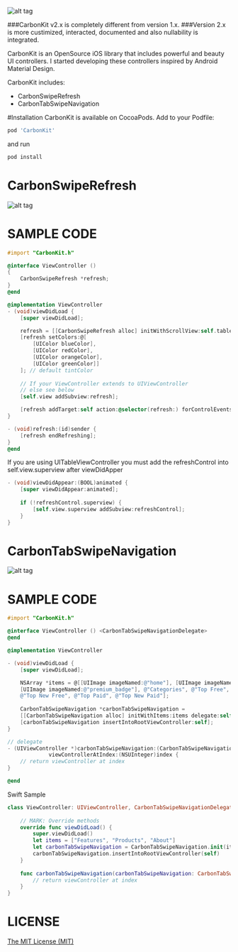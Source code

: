 ![alt tag](https://github.com/ermalkaleci/CarbonTabSwipeNavigation/blob/master/CarbonKit.jpg)

###CarbonKit v2.x is completely different from version 1.x.
###Version 2.x is more custimized, interacted, documented and also nullability is integrated.

CarbonKit is an OpenSource iOS library that includes powerful and beauty UI controllers. I started developing these controllers inspired by Android Material Design.

CarbonKit includes:
- CarbonSwipeRefresh
- CarbonTabSwipeNavigation

#Installation
CarbonKit is available on CocoaPods. Add to your Podfile:
```bash
pod 'CarbonKit'
```
and run 
```bash
pod install
```

# CarbonSwipeRefresh

![alt tag](https://github.com/ermalkaleci/CarbonTabSwipeNavigation/blob/master/Examples/CarbonSwipeRefresh.gif)

# SAMPLE CODE
```objective-c
#import "CarbonKit.h"

@interface ViewController ()
{
	CarbonSwipeRefresh *refresh;
}
@end

@implementation ViewController
- (void)viewDidLoad {
	[super viewDidLoad];

	refresh = [[CarbonSwipeRefresh alloc] initWithScrollView:self.tableView];
	[refresh setColors:@[
		[UIColor blueColor],
	 	[UIColor redColor],
		[UIColor orangeColor],
		[UIColor greenColor]]
	]; // default tintColor
	
	// If your ViewController extends to UIViewController
	// else see below
	[self.view addSubview:refresh];

	[refresh addTarget:self action:@selector(refresh:) forControlEvents:UIControlEventValueChanged];
}

- (void)refresh:(id)sender {
	[refresh endRefreshing];
}
@end
```

If you are using UITableViewController you must add the refreshControl into self.view.superview after viewDidApper
```objective-c
- (void)viewDidAppear:(BOOL)animated {
	[super viewDidAppear:animated];
	
	if (!refreshControl.superview) {
		[self.view.superview addSubview:refreshControl];
	}
}
```

# CarbonTabSwipeNavigation

![alt tag](https://github.com/ermalkaleci/CarbonTabSwipeNavigation/blob/master/Examples/CarbonTabSwipeNavigation.gif)

# SAMPLE CODE

```objective-c
#import "CarbonKit.h"

@interface ViewController () <CarbonTabSwipeNavigationDelegate>
@end

@implementation ViewController

- (void)viewDidLoad {
	[super viewDidLoad];

	NSArray *items = @[[UIImage imageNamed:@"home"], [UIImage imageNamed:@"hourglass"],
	[UIImage imageNamed:@"premium_badge"], @"Categories", @"Top Free",
	@"Top New Free", @"Top Paid", @"Top New Paid"];
	
	CarbonTabSwipeNavigation *carbonTabSwipeNavigation = 
	[[CarbonTabSwipeNavigation alloc] initWithItems:items delegate:self];
	[carbonTabSwipeNavigation insertIntoRootViewController:self];
}

// delegate
- (UIViewController *)carbonTabSwipeNavigation:(CarbonTabSwipeNavigation *)carbontTabSwipeNavigation
			 viewControllerAtIndex:(NSUInteger)index {
	// return viewController at index
}

@end
```

Swift Sample
```swift
class ViewController: UIViewController, CarbonTabSwipeNavigationDelegate {
    
    // MARK: Override methods
    override func viewDidLoad() {
        super.viewDidLoad()
        let items = ["Features", "Products", "About"]
        let carbonTabSwipeNavigation = CarbonTabSwipeNavigation.init(items: items, delegate: self)
        carbonTabSwipeNavigation.insertIntoRootViewController(self)
    }
    
    func carbonTabSwipeNavigation(carbonTabSwipeNavigation: CarbonTabSwipeNavigation, viewControllerAtIndex index: UInt) -> UIViewController {
        // return viewController at index
    }
}
```

# LICENSE
[The MIT License (MIT)](https://github.com/ermalkaleci/CarbonKit/blob/master/LICENSE)
